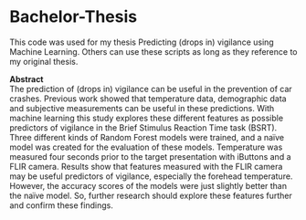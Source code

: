 # Bachelor-Thesis
This code was used for my thesis Predicting (drops in) vigilance using Machine Learning. 
Others can use these scripts as long as they reference to my original thesis. 

**Abstract** <br>
The prediction of (drops in) vigilance can be useful in the prevention of car crashes. Previous work showed that temperature data, demographic data and subjective measurements can be useful in these predictions. With machine learning this study explores these different features as possible predictors of vigilance in the Brief Stimulus Reaction Time task (BSRT). Three different kinds of Random Forest models were trained, and a naïve model was created for the evaluation of these models. Temperature was measured four seconds prior to the target presentation with iButtons and a FLIR camera. Results show that features measured with the FLIR camera may be useful predictors of vigilance, especially the forehead temperature. However, the accuracy scores of the models were just slightly better than the naïve model. So, further research should explore these features further and confirm these findings.
